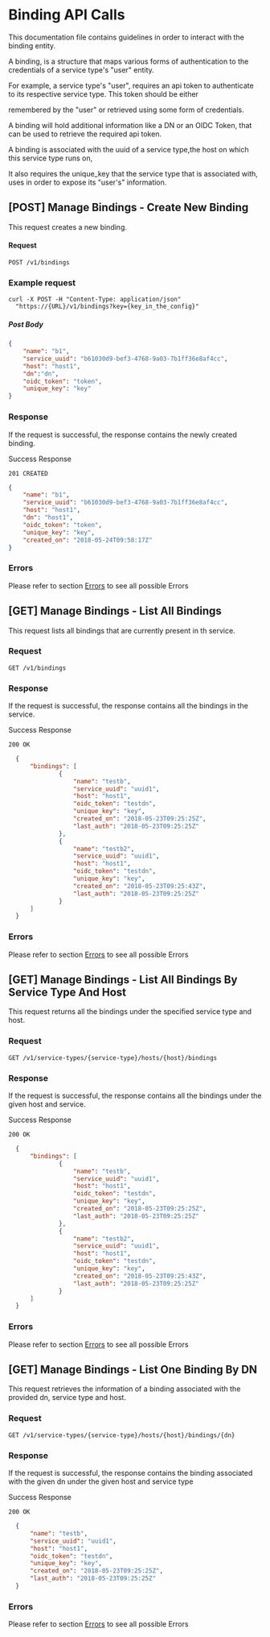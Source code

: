 # Binding API Calls

This documentation file contains guidelines in order to interact with the binding entity.

A binding, is a structure that maps various forms of authentication to the credentials of a service type's "user" entity.

For example, a service type's "user", requires an api token to authenticate to its respective service type. This token should be either
 
remembered by the "user" or retrieved using some form of credentials.
 
 A binding will hold additional information like a DN or an OIDC Token, that can be used to retrieve the required api token.
 
 A binding is associated with the uuid of a service type,the host on which this service type runs on,
 
 It also requires the unique_key that the service type that is associated with, uses in order to expose its "user's" information.
## [POST] Manage Bindings - Create New Binding

This request creates a new binding.

#### Request

`POST /v1/bindings`

### Example request
```
curl -X POST -H "Content-Type: application/json"
  "https://{URL}/v1/bindings?key={key_in_the_config}"
```

##### Post Body

```json
{
	"name": "b1",
	"service_uuid": "b61030d9-bef3-4768-9a03-7b1ff36e8af4cc",
	"host": "host1",
	"dn":"dn",
	"oidc_token": "token",
	"unique_key": "key"
}
 ```
 
 ### Response
 
 If the request is successful, the response contains the newly created binding.
 
 Success Response
 
 `201 CREATED`
 
 ```json
 {
     "name": "b1",
     "service_uuid": "b61030d9-bef3-4768-9a03-7b1ff36e8af4cc",
     "host": "host1",
     "dn": "host1",
     "oidc_token": "token",
     "unique_key": "key",
     "created_on": "2018-05-24T09:58:17Z"
 }
  ```
  
### Errors
Please refer to section [Errors](api_errors.md) to see all possible Errors
  
## [GET] Manage Bindings - List All Bindings

This request lists all bindings that are currently present in th service.
    
 ### Request
    
 `GET /v1/bindings`
    
  ### Response
     
   If the request is successful, the response contains all the bindings in the service.
   
   Success Response
     
   `200 OK`
     
```json
  {
      "bindings": [
              {
                  "name": "testb",
                  "service_uuid": "uuid1",
                  "host": "host1",
                  "oidc_token": "testdn",
                  "unique_key": "key",
                  "created_on": "2018-05-23T09:25:25Z",
                  "last_auth": "2018-05-23T09:25:25Z"
              },
              {
                  "name": "testb2",
                  "service_uuid": "uuid1",
                  "host": "host1",
                  "oidc_token": "testdn",
                  "unique_key": "key",
                  "created_on": "2018-05-23T09:25:43Z",
                  "last_auth": "2018-05-23T09:25:25Z"
              }
      ]
  }
  ```
  
   ### Errors
  
   Please refer to section [Errors](api_errors.md) to see all possible Errors

## [GET] Manage Bindings - List All Bindings By Service Type And Host

This request returns all the bindings under the specified service type and host.
    
 ### Request
    
 `GET /v1/service-types/{service-type}/hosts/{host}/bindings`
    
  ### Response
     
   If the request is successful, the response contains all the bindings under the given host and service.
   
   Success Response
     
   `200 OK`
     
```json
  {
      "bindings": [
              {
                  "name": "testb",
                  "service_uuid": "uuid1",
                  "host": "host1",
                  "oidc_token": "testdn",
                  "unique_key": "key",
                  "created_on": "2018-05-23T09:25:25Z",
                  "last_auth": "2018-05-23T09:25:25Z"
              },
              {
                  "name": "testb2",
                  "service_uuid": "uuid1",
                  "host": "host1",
                  "oidc_token": "testdn",
                  "unique_key": "key",
                  "created_on": "2018-05-23T09:25:43Z",
                  "last_auth": "2018-05-23T09:25:25Z"
              }
      ]
  }
  ```
  
### Errors

Please refer to section [Errors](api_errors.md) to see all possible Errors

## [GET] Manage Bindings - List One Binding By DN

This request retrieves the information of a binding associated with the provided dn, service type and host.
    
 ### Request
    
 `GET /v1/service-types/{service-type}/hosts/{host}/bindings/{dn}`
    
  ### Response
     
   If the request is successful, the response contains the binding associated with the given dn under the given host and service type
   
   Success Response
     
   `200 OK`
     
```json
  {
      "name": "testb",
      "service_uuid": "uuid1",
      "host": "host1",
      "oidc_token": "testdn",
      "unique_key": "key",
      "created_on": "2018-05-23T09:25:25Z",
      "last_auth": "2018-05-23T09:25:25Z"   
  }
  ```
  
### Errors

Please refer to section [Errors](api_errors.md) to see all possible Errors

